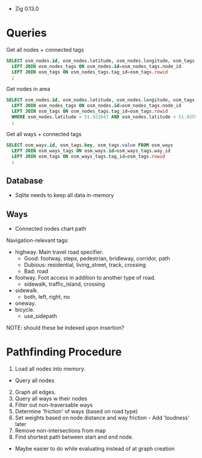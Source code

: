 - Zig 0.13.0

# Queries

Get all nodes + connected tags
```sql
SELECT osm_nodes.id, osm_nodes.latitude, osm_nodes.longitude, osm_tags.key, osm_tags.value FROM osm_nodes
  LEFT JOIN osm_nodes_tags ON osm_nodes.id=osm_nodes_tags.node_id
  LEFT JOIN osm_tags ON osm_nodes_tags.tag_id=osm_tags.rowid
  ;
```

Get nodes in area
```sql
SELECT osm_nodes.id, osm_nodes.latitude, osm_nodes.longitude, osm_tags.key, osm_tags.value FROM osm_nodes
  LEFT JOIN osm_nodes_tags ON osm_nodes.id=osm_nodes_tags.node_id
  LEFT JOIN osm_tags ON osm_nodes_tags.tag_id=osm_tags.rowid
  WHERE osm_nodes.latitude > 51.922647 AND osm_nodes.latitude < 51.925558 AND osm_nodes.longitude > 4.474488 AND osm_nodes.longitude < 4.48291
  ;
```

Get all ways + connected tags
```sql
SELECT osm_ways.id, osm_tags.key, osm_tags.value FROM osm_ways
  LEFT JOIN osm_ways_tags ON osm_ways.id=osm_ways_tags.way_id
  LEFT JOIN osm_tags ON osm_ways_tags.tag_id=osm_tags.rowid
  ;
```

## Database

- Sqlite needs to keep all data in-memory

## Ways

- Connected nodes chart path

Navigation-relevant tags:

- highway. Main travel road specifier.
  - Good: footway, steps, pedestrian, bridleway, corridor, path 
  - Dubious: residential, living_street, track, crossing
  - Bad: road
- footway. Foot access in addition to another type of road.
  - sidewalk, traffic_island, crossing
- sidewalk.
  - both, left, right, no
- oneway.
- bicycle. 
  - use_sidepath

NOTE: should these be indexed upon insertion?

# Pathfinding Procedure

1. Load all nodes into memory.
  - Query all nodes
2. Graph all edges.
  1. Query all ways w their nodes
  2. Filter out non-traversable ways
  3. Determine 'friction' of ways (based on road type)
  4. Set weights based on node distance and way friction
    - Add 'loudness' later
  5. Remove non-intersections from map
3. Find shortest path between start and end node.
  - Maybe easier to do while evaluating instead of at graph creation

